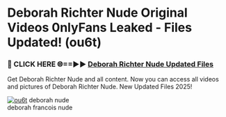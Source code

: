 # Deborah Richter Nude Original Videos 0nlyFans Leaked - Files Updated! (ou6t)

<h3>🔴 CLICK HERE 🌐==►► <a href="https://tinyurl.com/yc6ubb5a" rel="nofollow">Deborah Richter Nude Updated Files</a></h3>

Get Deborah Richter Nude and all content. Now you can access all videos and pictures of Deborah Richter Nude. New Updated Files 2025!

[![ou6t](https://i.imgur.com/7eu0CRL.gif)](https://tinyurl.com/yc6ubb5a)
deborah nude<br>
deborah francois nude